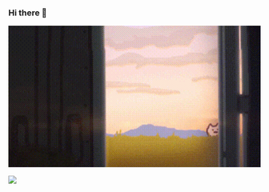 ### Hi there 👋

<div style="text-align: center"><img src="https://github.com/maodaisuki/maodaisuki/blob/main/Assets/Hello.gif" alt="Hello?" style="display: inline-block"></div>

![](https://komarev.com/ghpvc/?username=maodaisuki)
